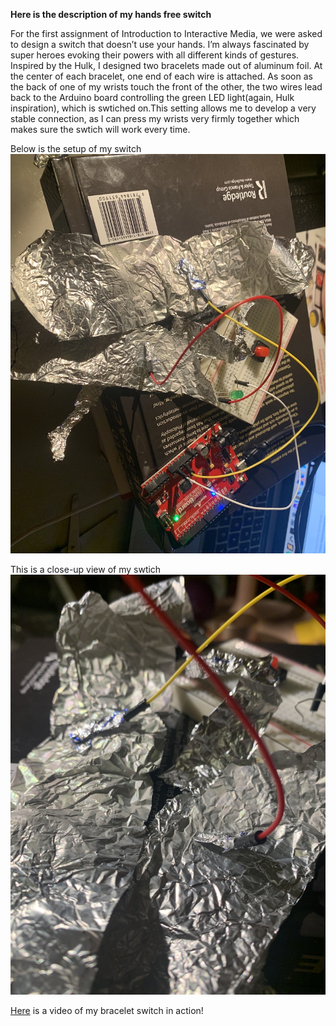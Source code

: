 **Here is the description of my hands free switch**

For the first assignment of Introduction to Interactive Media, we were asked to design a switch that doesn’t use your hands. I’m always fascinated by super heroes evoking their powers with all different kinds of gestures. Inspired by the Hulk, I designed two bracelets made out of aluminum foil. At the center of each bracelet, one end of each wire is attached. As soon as the back of one of my wrists touch the front of the other, the two wires lead back to the Arduino board controlling the green LED light(again, Hulk inspiration), which is swtiched on.This setting allows me to develop a very stable connection, as I can press my wrists very firmly together which makes sure the swtich will work every time. 

Below is the setup of my switch
![](setup.jpg) 

This is a close-up view of my swtich
![](closeup.jpg)

[Here](https://www.youtube.com/watch?v=qS9syfXv_s0) is a video of my bracelet switch in action!
